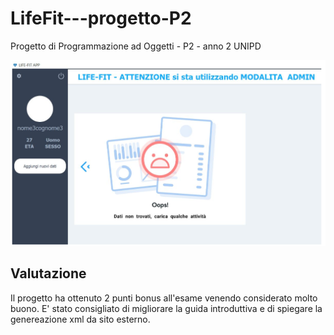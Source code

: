 # LifeFit---progetto-P2
Progetto di Programmazione ad Oggetti - P2 - anno 2 UNIPD

![preview of life fit](./preview.png)

## Valutazione
Il progetto ha ottenuto 2 punti bonus all'esame venendo considerato molto buono.
E' stato consigliato di migliorare la guida introduttiva e di spiegare la genereazione xml da sito esterno.
